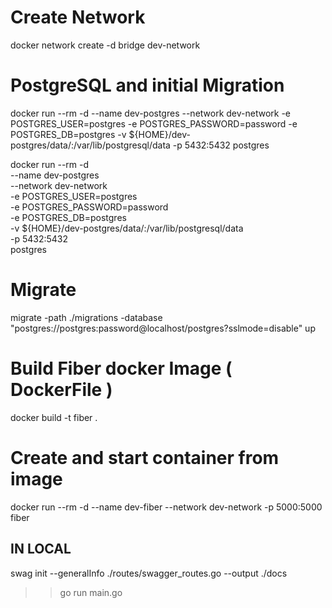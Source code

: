 # Create Network

docker network create -d bridge dev-network

# PostgreSQL and initial Migration

docker run --rm -d --name dev-postgres --network dev-network -e POSTGRES_USER=postgres -e POSTGRES_PASSWORD=password -e POSTGRES_DB=postgres -v ${HOME}/dev-postgres/data/:/var/lib/postgresql/data -p 5432:5432 postgres

docker run --rm -d \
 --name dev-postgres \
 --network dev-network \
 -e POSTGRES_USER=postgres \
 -e POSTGRES_PASSWORD=password \
 -e POSTGRES_DB=postgres \
 -v ${HOME}/dev-postgres/data/:/var/lib/postgresql/data \
 -p 5432:5432 \
 postgres

# Migrate

migrate -path ./migrations -database "postgres://postgres:password@localhost/postgres?sslmode=disable" up

# Build Fiber docker Image ( DockerFile )

docker build -t fiber .

# Create and start container from image

docker run --rm -d --name dev-fiber --network dev-network -p 5000:5000 fiber

## IN LOCAL

swag init --generalInfo ./routes/swagger_routes.go --output ./docs
>> go run main.go
